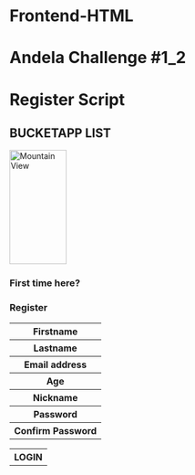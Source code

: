 # Frontend-HTML
Andela Challenge #1_2
======================================================
Register Script
==============================================
<html>
<body>

<h2>BUCKETAPP LIST</h2>
<img src="https://etc.usf.edu/clipart/80500/80538/80538_bucket_sm.gif" alt="Mountain View" style="width:100px;height:200px;">

</body>
</html>
<head>


</head>
<body>
<h3>First time here?</h3>
<h3>Register</h3>

<table style="width:100%">
  <tr>
    <th>Firstname</th>
  <tr>
    <th>Lastname</th> 
  <tr>
    <th>Email address</th>
  <tr>
    <th>Age</th>
  <tr>
    <th>Nickname</th> 
  <tr>
    <th>Password</th>
  <tr>
    <th>Confirm Password</th> 
  </tr>  
<table style="width:30%">
  

 <tr>
    <th>LOGIN</th>
    
